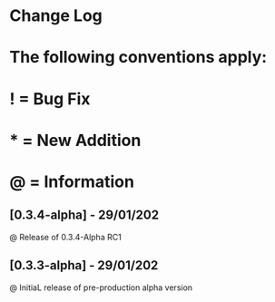 # Change Log
# The following conventions apply:
# ! = Bug Fix
# * = New Addition
# @ = Information

## [0.3.4-alpha] - 29/01/202
@ Release of 0.3.4-Alpha RC1

## [0.3.3-alpha] - 29/01/202
@ InitiaL release of pre-production alpha version